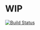 # WIP

[![Build Status](https://travis-ci.org/talyssonoc/fluxmaker.svg?branch=master)](https://travis-ci.org/talyssonoc/fluxmaker)
